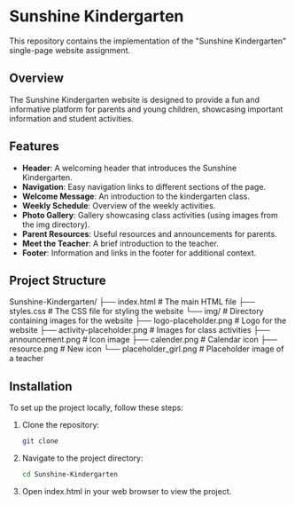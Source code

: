 # Sunshine Kindergarten

This repository contains the implementation of the "Sunshine Kindergarten" single-page website assignment.

## Overview

The Sunshine Kindergarten website is designed to provide a fun and informative platform for parents and young children, showcasing important information and student activities.

## Features
   
- **Header**: A welcoming header that introduces the Sunshine Kindergarten.
- **Navigation**: Easy navigation links to different sections of the page.
- **Welcome Message**: An introduction to the kindergarten class.
- **Weekly Schedule**: Overview of the weekly activities.
- **Photo Gallery**: Gallery showcasing class activities (using images from the img directory).
- **Parent Resources**: Useful resources and announcements for parents.
- **Meet the Teacher**: A brief introduction to the teacher.
- **Footer**: Information and links in the footer for additional context.

## Project Structure
Sunshine-Kindergarten/
├── index.html # The main HTML file 
├── styles.css # The CSS file for styling the website 
└── img/ # Directory containing images for the website 
   ├── logo-placeholder.png # Logo for the website 
   ├── activity-placeholder.png # Images for class activities 
   ├── announcement.png # Icon image 
   ├── calender.png # Calendar icon 
   ├── resource.png # New icon 
   └── placeholder_girl.png # Placeholder image of a teacher

## Installation

To set up the project locally, follow these steps:

1. Clone the repository:
   ```bash
   git clone 
   ```
2. Navigate to the project directory:
   ```bash
   cd Sunshine-Kindergarten
   ```
3. Open index.html in your web browser to view the project.
